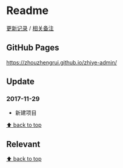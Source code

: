# Readme

[更新记录](#update) / [相关备注](#relevant)

## GitHub Pages

<https://zhouzhengrui.github.io/zhiye-admin/>

## Update

### 2017-11-29

- 新建项目

[⬆ back to top](#readme)

## Relevant

[⬆ back to top](#readme)
